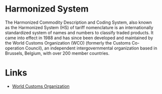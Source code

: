 # Harmonized System
The Harmonized Commodity Description and Coding System, also known as the Harmonized System (HS) of tariff nomenclature is an internationally standardized system of names and numbers to classify traded products. It came into effect in 1988 and has since been developed and maintained by the World Customs Organization (WCO) (formerly the Customs Co-operation Council), an independent intergovernmental organization based in Brussels, Belgium, with over 200 member countries.

# Links
- [World Customs Organization](http://www.wcoomd.org)
